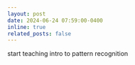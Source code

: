 ```yaml
---
layout: post
date: 2024-06-24 07:59:00-0400
inline: true
related_posts: false
---
```


start teaching intro to pattern recognition
